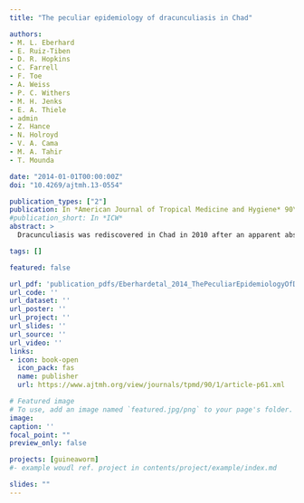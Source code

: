 ```yaml
---
title: "The peculiar epidemiology of dracunculiasis in Chad"

authors:
- M. L. Eberhard
- E. Ruiz-Tiben
- D. R. Hopkins
- C. Farrell
- F. Toe
- A. Weiss
- P. C. Withers
- M. H. Jenks
- E. A. Thiele
- admin
- Z. Hance
- N. Holroyd
- V. A. Cama
- M. A. Tahir
- T. Mounda

date: "2014-01-01T00:00:00Z"
doi: "10.4269/ajtmh.13-0554"

publication_types: ["2"]
publication: In *American Journal of Tropical Medicine and Hygiene* 90\:61--70
#publication_short: In *ICW*
abstract: >
  Dracunculiasis was rediscovered in Chad in 2010 after an apparent absence of 10 years. In April 2012 active village-based surveillance was initiated to determine where, when, and how transmission of the disease was occurring, and to implement interventions to interrupt it. The current epidemiologic pattern of the disease in Chad is unlike that seen previously in Chad or other endemic countries, i.e., no clustering of cases by village or association with a common water source, the average number of worms per person was small, and a large number of dogs were found to be infected. Molecular sequencing suggests these infections were all caused by *Dracunculus medinensis*. It appears that the infection in dogs is serving as the major driving force sustaining transmission in Chad, that an aberrant life cycle involving a paratenic host common to people and dogs is occurring, and that the cases in humans are sporadic and incidental.

tags: []

featured: false

url_pdf: 'publication_pdfs/Eberhardetal_2014_ThePeculiarEpidemiologyOfDracunculiasisInChad_AmJTropMedHyg.pdf'
url_code: ''
url_dataset: ''
url_poster: ''
url_project: ''
url_slides: ''
url_source: ''
url_video: ''
links:
- icon: book-open
  icon_pack: fas
  name: publisher
  url: https://www.ajtmh.org/view/journals/tpmd/90/1/article-p61.xml

# Featured image
# To use, add an image named `featured.jpg/png` to your page's folder.
image:
caption: ''
focal_point: ""
preview_only: false

projects: [guineaworm]
#- example woudl ref. project in contents/project/example/index.md

slides: ""
---
```

